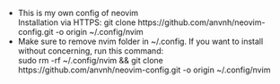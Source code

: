 <ul>
  <li>  
        This is my own config of neovim <br/>
        Installation via HTTPS: git clone https://github.com/anvnh/neovim-config.git -o origin ~/.config/nvim <br/> 
  </li>
  <li>
      Make sure to remove nvim folder in ~/.config. If you want to install without concerning, run this command: <br/> 
      sudo rm -rf ~/.config/nvim && git clone https://github.com/anvnh/neovim-config.git -o origin ~/.config/nvim
  </li>
</ul>


